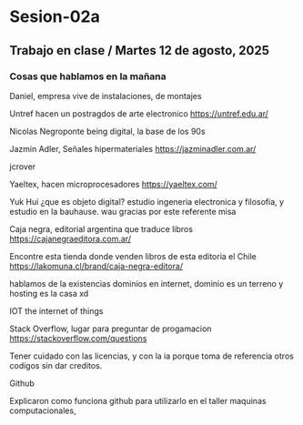 # Sesion-02a

## Trabajo en clase / Martes 12 de agosto, 2025

### Cosas que hablamos en la mañana

Daniel, empresa vive de instalaciones, de montajes 

Untref hacen un postragdos de arte electronico <https://untref.edu.ar/>

Nicolas Negroponte being digital, la base de los 90s

Jazmin Adler, Señales hipermateriales <https://jazminadler.com.ar/>

jcrover

Yaeltex, hacen microprocesadores <https://yaeltex.com/>

Yuk Hui ¿que es objeto digital? estudio ingeneria electronica y filosofia, y estudio en la bauhause. wau gracias por este referente misa

Caja negra, editorial argentina que traduce libros <https://cajanegraeditora.com.ar/>

Encontre esta tienda donde venden libros de esta editoria el Chile <https://lakomuna.cl/brand/caja-negra-editora/>

hablamos de la existencias dominios en internet, dominio es un terreno y hosting es la casa xd

IOT the internet of things

Stack Overflow, lugar para preguntar de progamacion <https://stackoverflow.com/questions>

Tener cuidado con las licencias, y con la ia porque toma de referencia otros codigos sin dar creditos.

Github

Explicaron como funciona github para utilizarlo en el taller maquinas computacionales, 





